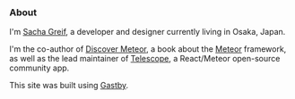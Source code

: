 ### About

I'm [Sacha Greif](http://twitter.com/SachaGreif), a developer and designer currently living in Osaka, Japan. 

I'm the co-author of [Discover Meteor](http://discovermeteor.com), a book about the [Meteor](http://meteor.com) framework, as well as the lead maintainer of [Telescope](http://telescopeapp.org), a React/Meteor open-source community app.

This site was built using [Gastby](https://github.com/gatsbyjs/gatsby).